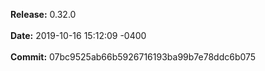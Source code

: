 **Release:** 
0.32.0
<br><br>**Date:** 
2019-10-16 15:12:09 -0400
<br><br>**Commit:** 
07bc9525ab66b5926716193ba99b7e78ddc6b075
